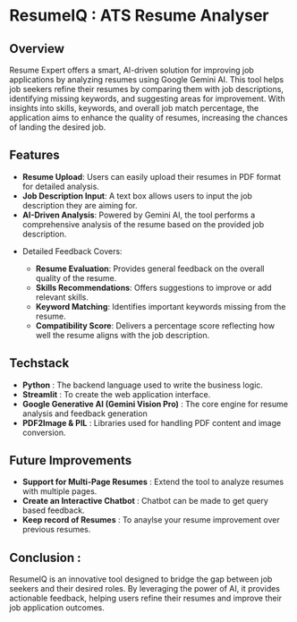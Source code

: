 # ResumeIQ : ATS Resume Analyser
## Overview 
Resume Expert offers a smart, AI-driven solution for improving job applications by analyzing resumes using Google Gemini AI. This tool helps job seekers refine their resumes by comparing them with job descriptions, identifying missing keywords, and suggesting areas for improvement. With insights into skills, keywords, and overall job match percentage, the application aims to enhance the quality of resumes, increasing the chances of landing the desired job.

## Features
- **Resume Upload**: Users can easily upload their resumes in PDF format for detailed analysis.
- **Job Description Input**: A text box allows users to input the job description they are aiming for.
- **AI-Driven Analysis**: Powered by Gemini AI, the tool performs a comprehensive analysis of the resume based on the provided job description.

* Detailed Feedback Covers:

  - **Resume Evaluation**: Provides general feedback on the overall quality of the resume.
  - **Skills Recommendations**: Offers suggestions to improve or add relevant skills.
  - **Keyword Matching**: Identifies important keywords missing from the resume.
  - **Compatibility Score**: Delivers a percentage score reflecting how well the resume aligns with the job description.
 
## Techstack
- **Python** : The backend language used to write the business logic.
- **Streamlit** : To create the web application interface.
- **Google Generative AI (Gemini Vision Pro)** : The core engine for resume analysis and feedback generation
- **PDF2Image & PIL** : Libraries used for handling PDF content and image conversion.

## Future Improvements
- **Support for Multi-Page Resumes** : Extend the tool to analyze resumes with multiple pages.
- **Create an Interactive Chatbot** : Chatbot can be made to get query based feedback.
- **Keep record of Resumes** :  To anaylse your resume improvement over previous resumes.

## Conclusion : 
ResumeIQ is an innovative tool designed to bridge the gap between job seekers and their desired roles. By leveraging the power of AI, it provides actionable feedback, helping users refine their resumes and improve their job application outcomes.
